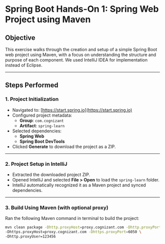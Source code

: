 # Spring Boot Hands-On 1: Spring Web Project using Maven

##  Objective

This exercise walks through the creation and setup of a simple Spring Boot web project using Maven, with a focus on understanding the structure and purpose of each component. We used IntelliJ IDEA for implementation instead of Eclipse.

---

##  Steps Performed

### 1. Project Initialization

- Navigated to: [https://start.spring.io](https://start.spring.io)
- Configured project metadata:
    - **Group**: `com.cognizant`
    - **Artifact**: `spring-learn`
- Selected dependencies:
    - **Spring Web**
    - **Spring Boot DevTools**
- Clicked **Generate** to download the project as a ZIP.

---

### 2. Project Setup in IntelliJ

- Extracted the downloaded project ZIP.
- Opened IntelliJ and selected **File > Open** to load the `spring-learn` folder.
- IntelliJ automatically recognized it as a Maven project and synced dependencies.

---

### 3. Build Using Maven (with optional proxy)

Ran the following Maven command in terminal to build the project:

```bash
mvn clean package -Dhttp.proxyHost=proxy.cognizant.com -Dhttp.proxyPort=6050 \
-Dhttps.proxyHost=proxy.cognizant.com -Dhttps.proxyPort=6050 \
-Dhttp.proxyUser=123456
